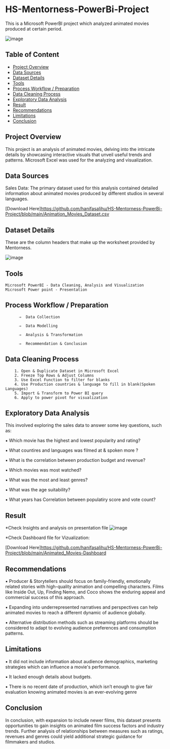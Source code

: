 # HS-Mentorness-PowerBi-Project

This is a Microsoft PowerBI project which analyzed animated movies produced at certain period.

![image](https://github.com/hanifasalihu/HS-Mentorness-PowerBi-Project/assets/157046638/9a65d3d2-6374-4e3c-b5c0-0d56022c5be5)



## Table of Content

- [ Project Overview](#project-overview)
- [ Data Sources](#data-sources)
- [Dataset Details](#dataset-details)
- [Tools](#tools)
- [Process Workflow / Preparation](Process-Workflow/-Preparation)
- [Data Cleaning Process](#data-cleaning-process)
- [Exploratory Data Analysis](#exploratory-data-analysis)
- [Result](#result)
- [Recommendations](#recommendations)
- [Limitations](#limitations)
- [Conclusion](#conclusion)


## Project Overview

This project is an analysis of animated movies, delving into the intricate details by showcasing interactive visuals that unveil useful trends and patterns.  Microsoft Excel was used for the analyzing and visualization.

## Data Sources

Sales Data: The primary dataset used for this analysis contained detailed information about animated movies produced by different studios in several languages.

[Download Here]https://github.com/hanifasalihu/HS-Mentorness-PowerBi-Project/blob/main/Animation_Movies_Dataset.csv




## Dataset Details


These are the column headers that make up the worksheet provided by Mentorness.

![image](https://github.com/hanifasalihu/HS-Mentorness-PowerBi-Project/assets/157046638/7d52d853-3d51-4fe2-a4c7-2b1296ba8247)


## Tools

    Microsoft PowerBI - Data Cleaning, Analysis and Visualization
    Microsoft Power point - Presentation




## Process Workflow / Preparation

          ⇒  Data Collection
         
          ⇒  Data Modelling
         
          ⇒  Analysis & Transformation
         
          ⇒  Recommendation & Conclusion




## Data Cleaning Process

        1. Open & Duplicate Dataset in Microsoft Excel
        2. Freeze Top Rows & Adjust Columns
        3. Use Excel Function to filter for blanks
        4. Use Production countries & language to fill in blank(Spoken Languages)
        5. Import & Transform to Power BI query
        6. Apply to power pivot for visualization





## Exploratory Data Analysis

This involved exploring the sales data to answer some key questions, such as:

   ▪ Which movie has the highest and lowest popularity and rating?
   
   ▪ What countires and languages was filmed at & spoken more ?
   
   ▪ What is the correlation between production budget and revenue?
   
   ▪ Which movies was most watched?
   
   ▪ What was the most and least genres?
   
   ▪ What was the age suitability?
   
   ▪ What years has Correlation between populatiry score and vote count?
   



## Result

*Check Insights and analysis on presentation file
![image](https://github.com/hanifasalihu/HS-Mentorness-PowerBi-Project/assets/157046638/7f36153c-aed5-4d8f-aa4d-fbec58bdb736)



*Check Dashboard file for Vizualization:

[Download Here]https://github.com/hanifasalihu/HS-Mentorness-PowerBi-Project/blob/main/Animated_Movies-Dashboard




## Recommendations

▪ Producer & Storytellers should focus on family-friendly, emotionally related stories with high-quality animation and compelling characters. Films like Inside Out,
  Up, Finding Nemo, and Coco shows the enduring appeal and commercial success of this approach.
  
▪ Expanding into underrepresented narratives and perspectives can help animated movies to reach a different dynamic of audience globally.

▪ Alternative distribution methods such as streaming platforms should be considered to adapt to evolving audience preferences and consumption patterns.




## Limitations

▪ It did not include information about audience demographics, marketing strategies which can influence a movie's performance.

▪ It lacked enough details about budgets.

▪ There is no recent date of production, which isn’t enough to give fair evaluation knowing animated movies is an ever-evolving genre




## Conclusion

In conclusion, with expansion to include newer films, this dataset presents opportunities to gain insights on animated film success factors and industry trends.
Further analysis of relationships between measures such as ratings, revenues and genres could yield additional strategic guidance for filmmakers and studios.
